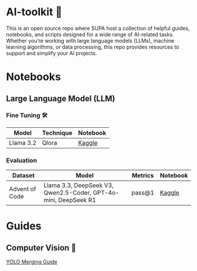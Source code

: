 # AI-toolkit 🧰
This is an open source repo where SUPA host a collection of helpful guides, notebooks, and scripts designed for a wide range of AI-related tasks. Whether you’re working with large language models (LLMs), machine learning algorithms, or data processing, this repo provides resources to support and simplify your AI projects.

# Notebooks
## Large Language Model (LLM)
### Fine Tuning 🛠️
| Model  | Technique | Notebook | 
| ------------- | ------------- | ------------- |
| Llama 3.2  | Qlora | [Kaggle](https://www.kaggle.com/code/weiwen21/llm-fine-tune-demo)  |

### Evaluation
| Dataset  | Model | Metrics | Notebook | 
| ------------- |------------- | ------------- | ------------- |
| Advent of Code | Llama 3.3, DeepSeek V3, Qwen2.5-Coder, GPT-4o-mini, DeepSeek R1  | pass@1 | [Kaggle](https://www.kaggle.com/code/weiwen21/advent-of-code-evaluation)  |

# Guides
## Computer Vision 🤖
[YOLO Merging Guide](https://outline.supahands.xyz/s/4ab752c0-038b-4d8d-8b88-c8c59f8508b9)
